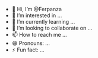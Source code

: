 - 👋 Hi, I’m @Ferpanza
- 👀 I’m interested in ...
- 🌱 I’m currently learning ...
- 💞️ I’m looking to collaborate on ...
- 📫 How to reach me ...
- 😄 Pronouns: ...
- ⚡ Fun fact: ...

<!---
Ferpanza/Ferpanza is a ✨ special ✨ repository because its `README.md` (this file) appears on your GitHub profile.
You can click the Preview link to take a look at your changes.
--->
